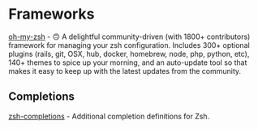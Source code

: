 # Frameworks

[oh-my-zsh](https://ohmyz.sh/) - 🙃 A delightful community-driven (with 1800+ contributors) framework for managing your zsh configuration. Includes 300+ optional plugins (rails, git, OSX, hub, docker, homebrew, node, php, python, etc), 140+ themes to spice up your morning, and an auto-update tool so that makes it easy to keep up with the latest updates from the community.

## Completions

[zsh-completions](https://github.com/zsh-users/zsh-completions) - Additional completion definitions for Zsh.
